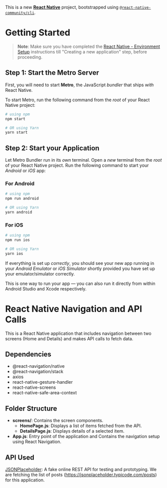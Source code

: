 This is a new [**React Native**](https://reactnative.dev) project, bootstrapped using [`@react-native-community/cli`](https://github.com/react-native-community/cli).

# Getting Started

>**Note**: Make sure you have completed the [React Native - Environment Setup](https://reactnative.dev/docs/environment-setup) instructions till "Creating a new application" step, before proceeding.

## Step 1: Start the Metro Server

First, you will need to start **Metro**, the JavaScript _bundler_ that ships _with_ React Native.

To start Metro, run the following command from the _root_ of your React Native project:

```bash
# using npm
npm start

# OR using Yarn
yarn start
```

## Step 2: Start your Application

Let Metro Bundler run in its _own_ terminal. Open a _new_ terminal from the _root_ of your React Native project. Run the following command to start your _Android_ or _iOS_ app:

### For Android

```bash
# using npm
npm run android

# OR using Yarn
yarn android
```

### For iOS

```bash
# using npm
npm run ios

# OR using Yarn
yarn ios
```

If everything is set up _correctly_, you should see your new app running in your _Android Emulator_ or _iOS Simulator_ shortly provided you have set up your emulator/simulator correctly.

This is one way to run your app — you can also run it directly from within Android Studio and Xcode respectively.

# React Native Navigation and API Calls 

This is a React Native application that includes navigation between two screens (Home and Details) and makes API calls to fetch data.

## Dependencies

- @react-navigation/native
- @react-navigation/stack
- axios
- react-native-gesture-handler
- react-native-screens
- react-native-safe-area-context

## Folder Structure

- **screens/**: Contains the screen components.
  - **HomePage.js**: Displays a list of items fetched from the API.
  - **DetailsPage.js**: Displays details of a selected item.
- **App.js**: Entry point of the application and Contains the navigation setup using React Navigation.

## API Used

[JSONPlaceholder](https://jsonplaceholder.typicode.com/): A fake online REST API for testing and prototyping. We are fetching the list of posts (https://jsonplaceholder.typicode.com/posts) for this application.

